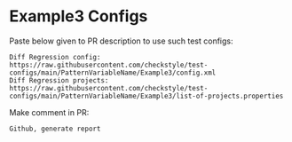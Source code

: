 # Example3 Configs
Paste below given to PR description to use such test configs:
```
Diff Regression config: https://raw.githubusercontent.com/checkstyle/test-configs/main/PatternVariableName/Example3/config.xml
Diff Regression projects: https://raw.githubusercontent.com/checkstyle/test-configs/main/PatternVariableName/Example3/list-of-projects.properties
```
Make comment in PR:
```
Github, generate report
```
